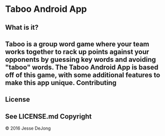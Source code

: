 Taboo Android App
========================

What is it?
-----------

Taboo is a group word game where your team works together to rack up points against your opponents by guessing key words and avoiding "taboo" words. The Taboo Android App is based off of this game, with some additional features to make this app unique.
Contributing
------------

License
-------

See LICENSE.md
Copyright
---------

© 2016 Jesse DeJong
